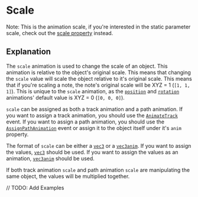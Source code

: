 # Scale

Note: This is the animation scale, if you're interested in the static parameter scale, check out the [scale property](../properties/scale) instead.

## Explanation

The `scale` animation is used to change the scale of an object. This animation is relative to the object's original scale. This means that changing the `scale` value will scale the object relative to it's original scale. This means that if you're scaling a note, the note's original scale will be XYZ = 1 (`[1, 1, 1]`). This is unique to the `scale` animation, as the [`position`](./position.md) and [`rotation`](./rotation.md) animations' default value is XYZ = 0 (`[0, 0, 0]`).

`scale` can be assigned as both a track animation and a path animation. If you want to assign a track animation, you should use the [`AnimateTrack`](../customEvents/AnimateTrack.md) event. If you want to assign a path animation, you should use the [`AssignPathAnimation`](../customEvents/assignPathAnimation.md) event or assign it to the object itself under it's `anim` property.

The format of `scale` can be either a [`vec3`](../types/vec3.md) or a [`vec3anim`](../types/vec3anim.md). If you want to assign the values, [`vec3`](../types/vec3.md) should be used. If you want to assign the values as an animation, [`vec3anim`](../types/vec3anim.md) should be used.

If both track animation `scale` and path animation `scale` are manipulating the same object, the values will be multiplied together.

// TODO: Add Examples